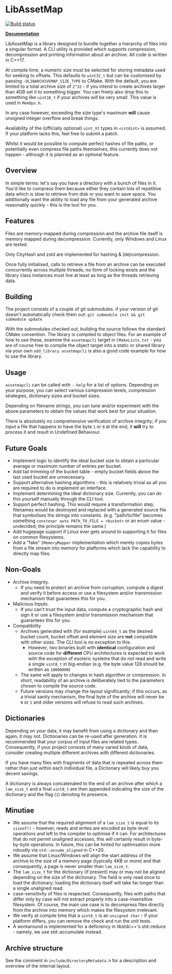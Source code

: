 # LibAssetMap

[![Build status](https://ci.appveyor.com/api/projects/status/k227t4vg9ksici76?svg=true)](https://ci.appveyor.com/project/Olipro/libassetmap)

[**Documentation**](https://olipro.github.io/libassetmap)

LibAssetMap is a library designed to bundle together a hierarchy of files into a singular format. A CLI utility is provided which supports compression, decompression and printing information about an archive. All code is written in C++17.

At compile time, a numeric size must be selected for storing metadata used for seeking to offsets. This defaults to `uint32_t` but can be customised by passing `-DLIBARCHIVEMAP_SIZE_TYPE` to CMake. With the default, you are limited to a total archive size of `2^32` - if you intend to create archives larger than 4GB set it to something bigger. You can freely also drop this to something like `uint16_t` if your archives will be very small. This value is used in `MemOps.h`.

In any case however, exceeding the size type's maximum **will** cause unsigned integer overflow and break things.

Availability of the (officially optional) `uint_Xt` types in `<cstdint>` is assumed. If your platform lacks this, feel free to submit a patch.

Whilst it would be possible to compute perfect hashes of file paths, or potentially even compress file paths themselves, this currently does not happen - although it is planned as an optional feature.

## Overview

In simple terms: let's say you have a directory with a bunch of files in it. You'd like to compress them because either they contain lots of repetitive data which is slow to retrieve from disk or you want to save space. You additionally want the ability to load any file from your generated archive reasonably quickly - this is the tool for you.

## Features

Files are memory-mapped during compression and the archive file itself is memory mapped during decompression. Currently, only Windows and Linux are tested.

Only CityHash and zstd are implemented for hashing & (de)compression.

Once fully initialised, calls to retrieve a file from an archive can be executed concurrently across multiple threads; no form of locking exists and the library class instances must live at least as long as the threads retrieving data.

## Building

The project consists of a couple of git submodules. if your version of git doesn't automatically check them out: `git submodule init && git submodule update`

With the submodules checked out, building the source follows the standard CMake convention. The library is compiled to object files. For an example of how to use these, examine the `assetmapcli` target in `CMakeLists.txt` - you are of course free to compile the object target into a static or shared library via your own `add_library`. `assetmapcli` is also a good code example for how to use the library.

## Usage

`assetmapcli` can be called with `--help` for a list of options. Depending on your purpose, you can select various compression levels, compression strategies, dictionary sizes and bucket sizes.

Depending on filename strings, you can tune and/or experiment with the above parameters to obtain the values that work best for your situation.

There is absolutely no comprehensive verification of archive integrity; if you input a file that happens to have the byte `1` or `0` at the end, it **will** try to process it and result in Undefined Behaviour.

## Future Goals

* Implement logic to identify the ideal bucket size to obtain a particular average or maximum number of entries per bucket.
* Add tail trimming of the bucket table - empty bucket fields above the last used bucket are unnecessary.
* Support alternative hashing algorithms - this is relatively trivial as all you are required to do is implement an interface.
* Implement determining the ideal dictionary size. Currently, you can do this yourself manually through the CLI tool.
* Support perfect hashing. This would require a transformation step, filenames would be destroyed and replaced with a generated source file that symbolises the strings into constants. (e.g. "path/to/file" becomes something `constexpr auto PATH_TO_FILE = <bucket>` or an enum value - undecided; the principle remains the same.)
* Add hugepage support if Linux ever gets around to supporting it for files on common filesystems.
* Add a "fake" `IMemoryMapper` implementation which merely copies bytes from a file stream into memory for platforms which lack the capability to directly map files.

## Non-Goals

* Archive Integrity.
  * If you need to protect an archive from corruption, compute a digest and verify it before access or use a filesystem and/or transmission mechanism that guarantees this for you.
* Malicious Inputs.
  * If you can't trust the input data, compute a cryptographic hash and sign it or use a filesystem and/or transmission mechanism that guarantees this for you.
* Compatibility
  * Archives generated with (for example) `uint64_t` as the desired bucket count, bucket offset and element size are **not** compatible with other sizes. The CLI tool is no exception to this. 
    * However, two binaries built with **identical** configuration and source code for **different** CPU architectures is expected to work with the exception of esoteric systems that do not read and write a single `uint8_t` in big-endian (e.g. the byte value 128 should be written as `10000000`)
  * The same will apply to changes in hash algorithm or compression. In short, readability of an archive is deliberately tied to the parameters chosen to compile the source code.
  * Future versions may change the layout significantly; if this occurs, as a trivial sanity mechanism, the final byte of the archive will never be `0` or `1` and older versions will refuse to read such archives.

## Dictionaries

Depending on your data, it may benefit from using a dictionary and then again, it may not. Dictionaries can be re-used after generation. It is recommended that your corpus of input files are related types. Consequently, if your project consists of many varied kinds of data, consider creating multiple different archives with different dictionaries.

If you have many files with fragments of data that is repeated across them rather than just within each individual file, a Dictionary will likely buy you decent savings.

A dictionary is always concatenated to the end of an archive after which a `lam_size_t` and a final `uint8_t` are then appended indicating the size of the dictionary and the flag (`1`) denoting its presence.

## Minutiae

* We assume that the required alignment of a `lam_size_t` is equal to its `sizeof()` - however, reads and writes are encoded as byte-level operations and left to the compiler to optimise if it can. For architectures that do not permit unaligned accesses, this will certainly result in byte-by-byte operations. In future, this can be hinted for optimisation more robustly via `std::assume_aligned` in C++20.
* We assume that Linux/Windows will align the start address of the archive to the size of a memory page (typically 4KB or more) and that consequently, a page is never smaller than `lam_size_t`.
* The `lam_size_t` for the dictionary (if present) may or may not be aligned depending on the size of the dictionary. The field is only read once to load the dictionary; loading the dictionary itself will take far longer than a single unaligned read.
* case-sensitivity of files is respected. Consequently, files with paths that differ only by case will not extract properly into a case-insensitive filesystem. Of course, the main use case is to decompress files directly from the archive into memory which makes the filesystem irrelevant.
* We verify at compile time that a `uint8_t` is an `unsigned char` - if your platform differs, you can remove the check and run the unit tests.
* A workaround is implemented for a deficiency in libstdc++'s std::reduce - namely, we use std::accumulate instead.

## Archive structure

See the comment in `include/DirectoryMetadata.h` for a description and overview of the internal layout.

